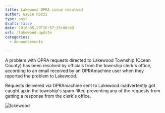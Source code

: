 ```yaml
---
title: Lakewood OPRA issue resolved
author: Gavin Rozzi
type: post
draft: false
date: 2018-05-29T16:57:25+00:00
url: /lakewood-update
categories:
  - Announcements

---
```


A problem with OPRA requests directed to Lakewood Township (Ocean County) has been resolved by officials from the township clerk's office, according to an email
received by an OPRAmachine user when they reported the problem to Lakewood.

Requests delivered via OPRAmachine sent to Lakewood inadvertently got caught up in the township's spam filter,
preventing any of the requests from getting a response from the clerk's office.

![lakewood](/img/lakewood.jpg)

